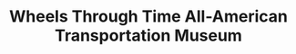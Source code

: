 ---
layout: repo
title: "Wheels Through Time All-American Transportation Museum"
id: 5095
permalink: repos/5095/
---